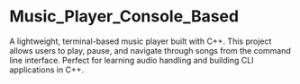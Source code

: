 # Music_Player_Console_Based
A lightweight, terminal-based music player built with C++. This project allows users to play, pause, and navigate through songs from the command line interface. Perfect for learning audio handling and building CLI applications in C++.
